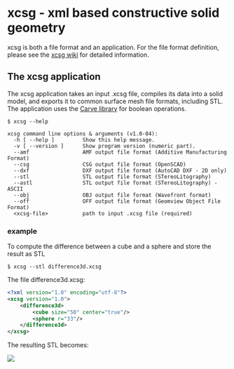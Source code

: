 # xcsg - xml based constructive solid geometry
xcsg is both a file format and an application. For the file format definition, please see the [xcsg wiki](https://github.com/arnholm/xcsg/wiki) for detailed information.

## The xcsg application 

The xcsg application takes an input .xcsg file, compiles its data into a solid model, and exports it to common surface mesh file formats, including STL. The application uses the [Carve library](https://github.com/arnholm/abmesh-carve) for boolean operations.

    $ xcsg --help
   
    xcsg command line options & arguments (v1.0-04):
      -h [ --help ]         Show this help message.      
      -v [ --version ]      Show program version (numeric part).
      --amf                 AMF output file format (Additive Manufacturing Format)
      --csg                 CSG output file format (OpenSCAD)
      --dxf                 DXF output file format (AutoCAD DXF - 2D only)
      --stl                 STL output file format (STereoLitography)
      --astl                STL output file format (STereoLitography) - ASCII
      --obj                 OBJ output file format (Wavefront format)
      --off                 OFF output file format (Geomview Object File Format)
      <xcsg-file>           path to input .xcsg file (required)


### example
To compute the difference between a cube and a sphere and store the result as STL

    $ xcsg --stl difference3d.xcsg

The file difference3d.xcsg:
```xml
<?xml version="1.0" encoding="utf-8"?>
<xcsg version="1.0">
    <difference3d>
        <cube size="50" center="true"/>
        <sphere r="33"/>
    </difference3d>
</xcsg>
```
The resulting STL becomes:

![](https://raw.githubusercontent.com/wiki/arnholm/xcsg/images/difference3d.png)

